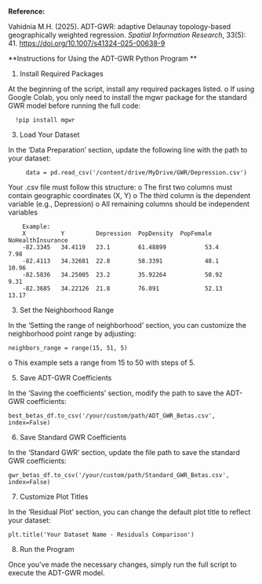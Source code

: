 **Reference:**

Vahidnia M.H. (2025). ADT-GWR: adaptive Delaunay topology-based geographically weighted regression. _Spatial Information Research_, 33(5): 41. https://doi.org/10.1007/s41324-025-00638-9


**Instructions for Using the ADT-GWR Python Program
**

1.	Install Required Packages

  At the beginning of the script, install any required packages listed.
    o	If using Google Colab, you only need to install the mgwr package for the standard GWR model before running the full code:

      !pip install mgwr

3.	Load Your Dataset

  In the ‘Data Preparation’ section, update the following line with the path to your dataset:

         data = pd.read_csv('/content/drive/MyDrive/GWR/Depression.csv')

   Your .csv file must follow this structure:
         o	The first two columns must contain geographic coordinates (X, Y)
         o	The third column is the dependent variable (e.g., Depression)
         o	All remaining columns should be independent variables

        Example:
        X          Y         Depression  PopDensity  PopFemale  NoHealthInsurance
        -82.3345   34.4119   23.1        61.48899           53.4              7.98
        -82.4113   34.32681  22.8        58.3391            48.1              10.96
        -82.5836   34.25005  23.2        35.92264           50.92             9.31
        -82.3685   34.22126  21.8        76.091             52.13             13.17

3.	Set the Neighborhood Range

  In the ‘Setting the range of neighborhood’ section, you can customize the neighborhood point range by adjusting:

  	neighbors_range = range(15, 51, 5)

  o	This example sets a range from 15 to 50 with steps of 5.

5.	Save ADT-GWR Coefficients

  In the ‘Saving the coefficients’ section, modify the path to save the ADT-GWR coefficients:

    best_betas_df.to_csv('/your/custom/path/ADT_GWR_Betas.csv', index=False)

6.	Save Standard GWR Coefficients

  In the ‘Standard GWR’ section, update the file path to save the standard GWR coefficients:

  	gwr_betas_df.to_csv('/your/custom/path/Standard_GWR_Betas.csv', index=False)

7.	Customize Plot Titles

  In the ‘Residual Plot’ section, you can change the default plot title to reflect your dataset:

    plt.title('Your Dataset Name - Residuals Comparison')

8.	Run the Program

  Once you've made the necessary changes, simply run the full script to execute the ADT-GWR model.
